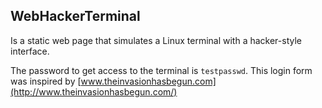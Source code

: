 ## WebHackerTerminal
Is a static web page that simulates a Linux terminal with a hacker-style interface.

The password to get access to the terminal is `testpasswd`. This login form was inspired by [www.theinvasionhasbegun.com](http://www.theinvasionhasbegun.com/)
